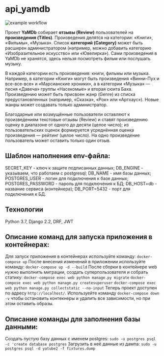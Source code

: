 # api_yamdb
![example workflow](https://github.com/krtkv-alex/yamdb_final/actions/workflows/yamdb_workflow.yml/badge.svg)

Проект **YaMDb** собирает **отзывы (Review)** пользователей на **произведения (Titles)**. Произведения делятся на категории: «Книги», «Фильмы», «Музыка». Список **категорий (Category)** может быть расширен администратором (например, можно добавить категорию «Изобразительное искусство» или «Ювелирка»).
Сами произведения в YaMDb не хранятся, здесь нельзя посмотреть фильм или послушать музыку.

В каждой категории есть произведения: книги, фильмы или музыка. Например, в категории «Книги» могут быть произведения «Винни-Пух и все-все-все» и «Марсианские хроники», а в категории «Музыка» — песня «Давеча» группы «Насекомые» и вторая сюита Баха.
Произведению может быть присвоен жанр (Genre) из списка предустановленных (например, «Сказка», «Рок» или «Артхаус»). Новые жанры может создавать только администратор.

Благодарные или возмущённые пользователи оставляют к произведениям текстовые отзывы (Review) и ставят произведению оценку в диапазоне от одного до десяти (целое число); из пользовательских оценок формируется усреднённая оценка произведения — рейтинг (целое число). На одно произведение пользователь может оставить только один отзыв.

## Шаблон наполнения env-файла:
SECRET_KEY - ключ к защите подписанных данных;
DB_ENGINE - указываем, что работаем с postgresql;
DB_NAME - имя базы данных;
POSTGRES_USER - логин для подключения к базе данных;
POSTGRES_PASSWORD - пароль для подключения к БД;
DB_HOST=db - название сервиса (контейнера);
DB_PORT=5432 - порт для подключения к БД.

## Технологии
Python 3.7, Django 2.2, DRF, JWT

## Описание команд для запуска приложения в контейнерах:
Для запуск приложения в контейнерах используйте команду:
```docker-compose up```
После внесения изменений в приложении используйте команду:
```docker-compose up -d --build```
После сборки в контейнере web нужно выполнить миграции, создать суперпользователя и собрать статику:
```docker-compose exec web python manage.py migrate```
```docker-compose exec web python manage.py createsuperuser```
```docker-compose exec web python manage.py collectstatic --no-input```
Теперь проект доступен по адресу ```http://localhost/```.
Используейте команду ```docker-compose down -v``` чтобы остановить контекнеры и удалить все зависимости, но при этом оставить образы.
## Описание команды для заполнения базы данными:
Создать пустую базу данных с именем postgres:
```sudo -u postgres psql -c 'create database postgres```
Загрузить в неё данные из дампа: 
```sudo -u postgres psql -d yatube2 -f fixtures.dump```
